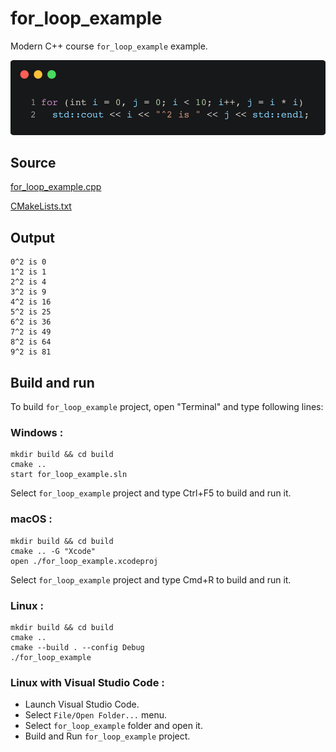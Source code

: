 # for_loop_example

Modern C++ course `for_loop_example` example.

![for_loop_example](../../../docs/pictures/language_basics/for_loop_example.png)

## Source

[for_loop_example.cpp](for_loop_example.cpp)

[CMakeLists.txt](CMakeLists.txt)

## Output

```
0^2 is 0
1^2 is 1
2^2 is 4
3^2 is 9
4^2 is 16
5^2 is 25
6^2 is 36
7^2 is 49
8^2 is 64
9^2 is 81
```

## Build and run

To build `for_loop_example` project, open "Terminal" and type following lines:

### Windows :

``` shell
mkdir build && cd build
cmake .. 
start for_loop_example.sln
```

Select `for_loop_example` project and type Ctrl+F5 to build and run it.

### macOS :

``` shell
mkdir build && cd build
cmake .. -G "Xcode"
open ./for_loop_example.xcodeproj
```

Select `for_loop_example` project and type Cmd+R to build and run it.

### Linux :

``` shell
mkdir build && cd build
cmake .. 
cmake --build . --config Debug
./for_loop_example
```

### Linux with Visual Studio Code :

* Launch Visual Studio Code.
* Select `File/Open Folder...` menu.
* Select `for_loop_example` folder and open it.
* Build and Run `for_loop_example` project.

